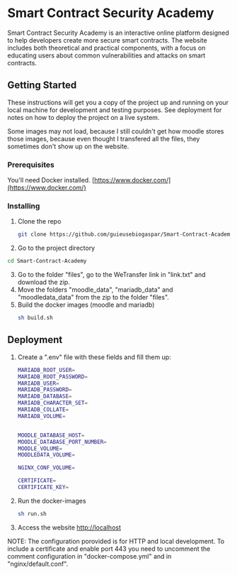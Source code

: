 # Smart Contract Security Academy

Smart Contract Security Academy is an interactive online platform designed to help developers create more secure smart contracts. The website includes both theoretical and practical components, with a focus on educating users about common vulnerabilities and attacks on smart contracts.

## Getting Started

These instructions will get you a copy of the project up and running on your local machine for development and testing purposes. See deployment for notes on how to deploy the project on a live system.

Some images may not load, because I still couldn't get how moodle stores those images, because even thought I transfered all the files, they sometimes don't show up on the website.

### Prerequisites

You'll need Docker installed. [https://www.docker.com/](https://www.docker.com/)

### Installing

1. Clone the repo
   ```sh
   git clone https://github.com/guieusebiogaspar/Smart-Contract-Academy.git
   ```
2. Go to the project directory
```sh
cd Smart-Contract-Academy
```
3. Go to the folder "files", go to the WeTransfer link in "link.txt" and download the zip.
4. Move the folders "moodle_data", "mariadb_data" and "moodledata_data" from the zip to the folder "files".
5. Build the docker images (moodle and mariadb)
   ```sh
   sh build.sh
   ```

## Deployment

1. Create a ".env" file with these fields and fill them up:
   ```sh
   MARIADB_ROOT_USER=
   MARIADB_ROOT_PASSWORD=
   MARIADB_USER=
   MARIADB_PASSWORD=
   MARIADB_DATABASE=
   MARIADB_CHARACTER_SET=
   MARIADB_COLLATE=
   MARIADB_VOLUME=


   MOODLE_DATABASE_HOST=
   MOODLE_DATABASE_PORT_NUMBER=
   MOODLE_VOLUME=
   MOODLEDATA_VOLUME=

   NGINX_CONF_VOLUME=

   CERTIFICATE=
   CERTIFICATE_KEY=
   ```

2. Run the docker-images
   ```sh
   sh run.sh
   ```
3. Access the website [http://localhost](http://localhost)

NOTE: The configuration porovided is for HTTP and local development. To include a certificate and enable port 443 you need to uncomment the comment configuration in "docker-compose.yml" and in "nginx/default.conf".